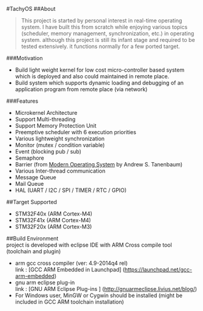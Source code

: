 #TachyOS 
##About
>This project is started by personal interest in real-time operating system. I have built this from scratch while enjoying various topics (scheduler, memory management, synchronization, etc.) in operating system. although this project is still its infant stage and required to be tested extensively. it functions normally for a few ported target.

###Motivation   
 + Build light weight kernel for low cost micro-controller based system which is deployed and also could maintained in remote place. 
 + Build system which supports dynamic loading and debugging of an application program from remote place (via network) 

###Features
 + Microkernel Architecture   
 + Support Multi-threading  
 + Support Memory Protection Unit  
 + Preemptive scheduler with 6 execution  priorities  
 + Various lightweight synchronization  
  + Monitor (mutex / condition variable)  
  + Event (blocking pub / sub)  
  + Semaphore  
  + Barrier (from [Modern Operating System](www.camden.rutgers.edu/~master/os/documents/slides/MOS-3e-02.pdf) by Andrew S. Tanenbaum)
 + Various Inter-thread communication  
  + Message Queue  
  + Mail Queue  
 + HAL (UART / I2C / SPI / TIMER / RTC / GPIO)  


##Target Supported  
 + STM32F40x (ARM Cortex-M4)   
 + STM32F41x (ARM Cortex-M4)   
 + STM32F20x (ARM Cortex-M3)   

##Build Environment   
 project is developed with eclipse IDE with ARM Cross compile tool (toolchain and plugin)
 + arm gcc cross compiler  (ver: 4.9-2014q4 rel)    
   link : [GCC ARM Embedded in Launchpad] (https://launchpad.net/gcc-arm-embedded)   
 + gnu arm eclipse plug-in   
   link : [GNU ARM Eclipse Plug-ins ] (http://gnuarmeclipse.livius.net/blog/)   
 + For Windows user, MinGW or Cygwin should be installed (might be included in GCC ARM toolchain installation) 









